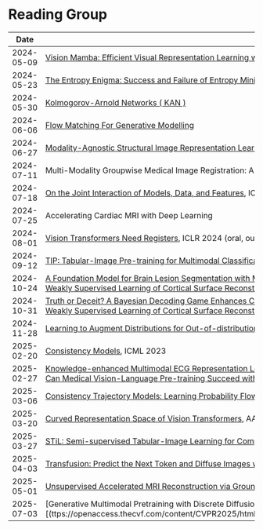 # Reading Group

| Date        | Topic       | Presentation|
|-------------|-------------|-------------|
| 2024-05-09     | [Vision Mamba: Efficient Visual Representation Learning with Bidirectional State Space Model][1], ICML 2024 (poster) | [slides][2] |
| 2024-05-23     | [The Entropy Enigma: Success and Failure of Entropy Minimization][3], ICML 2024 (poster)  | [slides][4]       |
| 2024-05-30     | [Kolmogorov-Arnold Networks ( KAN )][5]  | [slides][6]       |
| 2024-06-06     | [Flow Matching For Generative Modelling][7]  | [slides][8]       |
| 2024-06-27     | [Modality-Agnostic Structural Image Representation Learning for Deformable Multi-Modality Medical Image Registration][9], CVPR 2024 | [slides][10]  |
| 2024-07-11     | Multi-Modality Groupwise Medical Image Registration: A Generative Perspective | [slides][11]  |
| 2024-07-18     | [On the Joint Interaction of Models, Data, and Features][12], ICLR 2024 (oral)   | [slides][13]  |
| 2024-07-25      | Accelerating Cardiac MRI with Deep Learning  |  [slides][14]   |
| 2024-08-01      | [Vision Transformers Need Registers][15], ICLR 2024 (oral, outstanding paper)     |  [slides_1][16], [slides][17]   |
| 2024-09-12     | [TIP: Tabular-Image Pre-training for Multimodal Classification with Incomplete Data][18], ECCV 2024  | [slides][19]   |
| 2024-10-24     | [A Foundation Model for Brain Lesion Segmentation with Mixture of Modality Experts][20], MICCAI 2024 <br> [Weakly Supervised Learning of Cortical Surface Reconstruction from Segmentations][22], MICCAI 2024 | [slides][21], [slides][23]  |
| 2024-10-31     |  [Truth or Deceit? A Bayesian Decoding Game Enhances Consistency and Reliability][24] <br> [Weakly Supervised Learning of Cortical Surface Reconstruction from Segmentations][25], BMCV 2024 | [slides][26], [slides][27] |
| 2024-11-28     |  [Learning to Augment Distributions for Out-of-distribution Detection][28]| [slides][29]   |
| 2025-02-20     | [Consistency Models][30], ICML 2023  |  [slides][31]   |
| 2025-02-27     | [Knowledge-enhanced Multimodal ECG Representation Learning with Arbitrary-Lead Inputs][32], ACL 2025 submission <br> [Can Medical Vision-Language Pre-training Succeed with Purely Synthetic Data?][33], ACL 2025 submission | [slides][34]   |
| 2025-03-06     | [Consistency Trajectory Models: Learning Probability Flow ODE Trajectory of Diffusion](https://arxiv.org/abs/2310.02279), ICLR 2024  | [slides](https://github.com/siyi-wind/BioMedIA-ReadingGroup/blob/main/slides/2025_03_06_Consistency_Trejectory_Models.pdf)  |
| 2025-03-20     | [Curved Representation Space of Vision Transformers](https://arxiv.org/abs/2210.05742), AAAI 2024 | [slides](https://github.com/siyi-wind/BioMedIA-ReadingGroup/blob/main/slides/2025-03-20-Curved_Representation_VIT.pdf) |
| 2025-03-27     | [STiL: Semi-supervised Tabular-Image Learning for Comprehensive Task-Relevant Information Exploration in Multimodal Classification](https://arxiv.org/abs/2503.06277), CVPR 2025 | [slides](https://github.com/siyi-wind/BioMedIA-ReadingGroup/blob/main/slides/2025-03-27-STiL.pptx)
| 2025-04-03     | [Transfusion: Predict the Next Token and Diffuse Images with One Multi-Modal Model](https://arxiv.org/abs/2408.11039), ICLR 2025 (oral)  | [slides](https://github.com/siyi-wind/BioMedIA-ReadingGroup/blob/main/slides/2025-04-03-Transfusion.pdf)
| 2025-05-01     | [Unsupervised Accelerated MRI Reconstruction via Ground-Truth-Free Flow Matching](https://arxiv.org/abs/2502.17174), IPMI 2025 (oral)  | [slides](https://github.com/siyi-wind/BioMedIA-ReadingGroup/blob/main/slides/2025-05-01-Unsupervised_Reconstruction.pdf)
| 2025-07-03      | [Generative Multimodal Pretraining with Discrete Diffusion Timestep Tokens][(ttps://openaccess.thecvf.com/content/CVPR2025/html/Pan_Generative_Multimodal_Pretraining_with_Discrete_Diffusion_Timestep_Tokens_CVPR_2025_paper.html)   | [slides](https://github.com/siyi-wind/BioMedIA-ReadingGroup/blob/main/slides/2025-06-28_Diffusion_Pretraining.pptx)



[1]: https://arxiv.org/abs/2401.09417
[2]: https://github.com/siyi-wind/BioMedIA-ReadingGroup/blob/main/slides/2024-05-09-VisionMamba.pptx
[3]: https://arxiv.org/abs/2405.05012
[4]: https://docs.google.com/presentation/d/1xfnOV2OU2EPJ-tkI-JCd6538qWDLHXIokohz4zXd-BI/edit#slide=id.g2decd66459c_0_949
[5]: https://arxiv.org/abs/2404.19756
[6]: https://github.com/siyi-wind/BioMedIA-ReadingGroup/blob/main/slides/2024-05-30-KAN.pptx
[7]: https://arxiv.org/abs/2210.02747
[8]: https://github.com/siyi-wind/BioMedIA-ReadingGroup/blob/main/slides/2024-06-06-Flow-Matching.pdf
[9]: https://arxiv.org/abs/2402.18933
[10]: https://github.com/siyi-wind/BioMedIA-ReadingGroup/blob/main/slides/2024-06-27-ModalityAgnosticRegistration.pdf
[11]: https://github.com/siyi-wind/BioMedIA-ReadingGroup/blob/main/slides/2024-07-11-GroupwiseRegistration.pdf
[12]: https://openreview.net/forum?id=ze7DOLi394
[13]: https://github.com/siyi-wind/BioMedIA-ReadingGroup/blob/main/slides/2024-07-18-Generalization-Disagreement-Equality.pdf
[14]: https://github.com/siyi-wind/BioMedIA-ReadingGroup/blob/main/slides/2024-07-25-Accelerating_CMR.pdf
[15]: https://openreview.net/forum?id=2dnO3LLiJ1
[16]: https://github.com/siyi-wind/BioMedIA-ReadingGroup/blob/main/slides/2024-08-01-VIT_Register1.pptx
[17]: https://github.com/siyi-wind/BioMedIA-ReadingGroup/blob/main/slides/2024-08-01-VIT_Register2.pptx
[18]: https://arxiv.org/abs/2407.07582
[19]: https://github.com/siyi-wind/BioMedIA-ReadingGroup/blob/main/slides/2024-09-12-TIP.pdf
[20]: https://arxiv.org/pdf/2405.10246
[21]: https://github.com/siyi-wind/BioMedIA-ReadingGroup/blob/main/slides/2024-10-24-MOME.pptx
[22]: https://papers.miccai.org/miccai-2024/paper/1517_paper.pdf
[23]: https://github.com/siyi-wind/BioMedIA-ReadingGroup/blob/main/slides/2024-10-24-CoSeg.pptx
[24]: https://arxiv.org/abs/2410.01064
[25]: https://arxiv.org/abs/2408.00639
[26]: https://github.com/siyi-wind/BioMedIA-ReadingGroup/blob/main/slides/2024-10-31-LLM-Consensus.pdf
[27]: https://docs.google.com/presentation/d/1051V-mPgQZ7zV2M9I-lccPbOs5xMET244QJFR2TAv1A/edit?usp=sharing
[28]: https://proceedings.neurips.cc/paper_files/paper/2023/hash/e812af67a942c21dd0104bd929f99da1-Abstract-Conference.html
[29]: https://github.com/siyi-wind/BioMedIA-ReadingGroup/blob/main/slides/2024-11-28-Augment_Distribution.pptx
[30]: https://arxiv.org/abs/2303.01469
[31]: https://github.com/siyi-wind/BioMedIA-ReadingGroup/blob/main/slides/2025-02-20-Consistency_Models.pdf
[32]: https://openreview.net/forum?id=vyFSyfiOIu
[33]: https://arxiv.org/abs/2310.02279
[34]: https://github.com/siyi-wind/BioMedIA-ReadingGroup/blob/main/slides/2025-02-27-MLLM.pptx